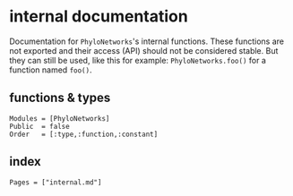 # internal documentation

Documentation for `PhyloNetworks`'s internal functions.
These functions are not exported and their access (API) should not be
considered stable. But they can still be used, like this for example:
`PhyloNetworks.foo()` for a function named `foo()`.


## functions & types

```@autodocs
Modules = [PhyloNetworks]
Public  = false
Order   = [:type,:function,:constant]
```

## index

```@index
Pages = ["internal.md"]
```
